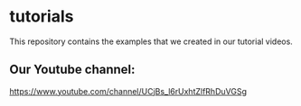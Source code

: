# tutorials
This repository contains the examples that we created in our tutorial videos.

## Our Youtube channel:
https://www.youtube.com/channel/UCjBs_l6rUxhtZlfRhDuVGSg
